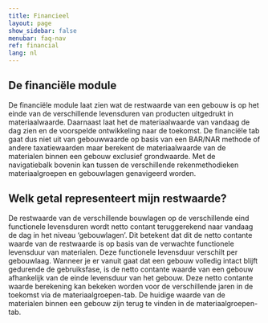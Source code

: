```yaml
---
title: Financieel
layout: page
show_sidebar: false
menubar: faq-nav
ref: financial
lang: nl
---
```


## De financiële module
De financiële module laat zien wat de restwaarde van een gebouw is op het einde van de verschillende levensduren van producten uitgedrukt in materiaalwaarde. Daarnaast laat het de materiaalwaarde van vandaag de dag zien en de voorspelde ontwikkeling naar de toekomst. De financiële tab gaat dus niet uit van gebouwwaarde op basis van een BAR/NAR methode of andere taxatiewaarden maar berekent de materiaalwaarde van de materialen binnen een gebouw exclusief grondwaarde. Met de navigatiebalk bovenin kan tussen de verschillende rekenmethodieken materiaalgroepen en gebouwlagen genavigeerd worden.

## Welk getal representeert mijn restwaarde?
De restwaarde van de verschillende bouwlagen op de verschillende eind functionele levensduren wordt netto contant teruggerekend naar vandaag de dag in het niveau ‘gebouwlagen’. Dit betekent dat dit de netto contante waarde van de restwaarde is op basis van de verwachte functionele levensduur van materialen. Deze functionele levensduur verschilt per gebouwlaag. Wanneer je er vanuit gaat dat een gebouw volledig intact blijft gedurende de gebruiksfase, is de netto contante waarde van een gebouw afhankelijk van de einde levensduur van het gebouw. Deze netto contante waarde berekening kan bekeken worden voor de verschillende jaren in de toekomst via de materiaalgroepen-tab. De huidige waarde van de materialen binnen een gebouw zijn terug te vinden in de materiaalgroepen-tab.  